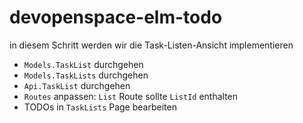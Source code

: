 # devopenspace-elm-todo

in diesem Schritt werden wir die Task-Listen-Ansicht implementieren

- `Models.TaskList` durchgehen
- `Models.TaskLists` durchgehen
- `Api.TaskList` durchgehen
- `Routes` anpassen: `List` Route sollte `ListId` enthalten
- TODOs in `TaskLists` Page bearbeiten
